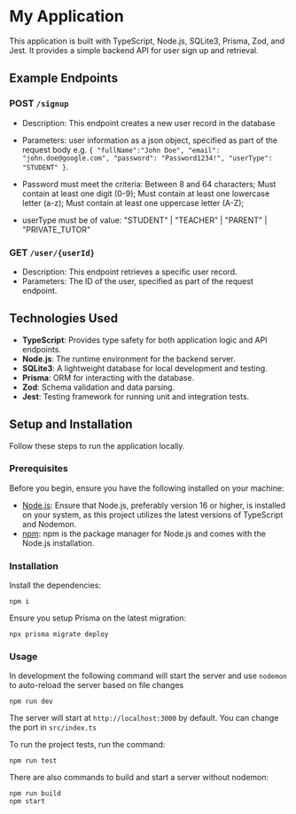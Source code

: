 # My Application

This application is built with TypeScript, Node.js, SQLite3, Prisma, Zod, and Jest. It provides a simple backend API for user sign up and retrieval.

## Example Endpoints

### POST `/signup`

- Description: This endpoint creates a new user record in the database
- Parameters: user information as a json object, specified as part of the request body e.g. `{
    "fullName":"John Doe",
    "email": "john.doe@google.com",
    "password": "Password1234!",
    "userType": "STUDENT"
}`.
- Password must meet the criteria:
Between 8 and 64 characters;
Must contain at least one digit (0-9);
Must contain at least one lowercase letter (a-z);
Must contain at least one uppercase letter (A-Z);

- userType must be of value:   "STUDENT" | "TEACHER" | "PARENT" | "PRIVATE_TUTOR"

### GET `/user/{userId}`

- Description: This endpoint retrieves a specific user record.
- Parameters: The ID of the user, specified as part of the request endpoint.

## Technologies Used

- **TypeScript**: Provides type safety for both application logic and API endpoints.
- **Node.js**: The runtime environment for the backend server.
- **SQLite3**: A lightweight database for local development and testing.
- **Prisma**: ORM for interacting with the database.
- **Zod**: Schema validation and data parsing.
- **Jest**: Testing framework for running unit and integration tests.

## Setup and Installation

Follow these steps to run the application locally.

### Prerequisites

Before you begin, ensure you have the following installed on your machine:

- [Node.js](https://nodejs.org/): Ensure that Node.js, preferably version 16 or higher, is installed on your system, as this project utilizes the latest versions of TypeScript and Nodemon.
- [npm](https://www.npmjs.com/): npm is the package manager for Node.js and comes with the Node.js installation.

### Installation

Install the dependencies:

```
npm i
```

Ensure you setup Prisma on the latest migration:

```
npx prisma migrate deploy
```

### Usage

In development the following command will start the server and use `nodemon` to auto-reload the server based on file changes

```
npm run dev
```

The server will start at `http://localhost:3000` by default. You can change the port in `src/index.ts`

To run the project tests, run the command:

```
npm run test
```

There are also commands to build and start a server without nodemon:

```
npm run build
npm start
```